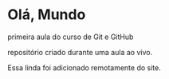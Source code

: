 # Olá, Mundo
 primeira aula do curso de Git e GitHub


repositório criado durante uma aula ao vivo.

Essa linda foi adicionado remotamente do site.
